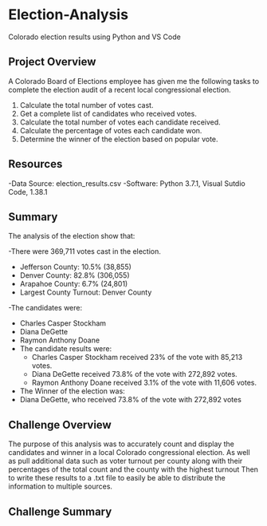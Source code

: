 # Election-Analysis
Colorado election results using Python and VS Code

## Project Overview
A Colorado Board of Elections employee has given me the following tasks to complete the election audit of a recent local congressional election.

1. Calculate the total number of votes cast.
2. Get a complete list of candidates who received votes.
3. Calculate the total number of votes each candidate received.
4. Calculate the percentage of votes each candidate won.
5. Determine the winner of the election based on popular vote.

## Resources
-Data Source: election_results.csv
-Software: Python 3.7.1, Visual Sutdio Code, 1.38.1

## Summary

The analysis of the election show that:

-There were 369,711 votes cast in the election.
  - Jefferson County: 10.5% (38,855)
  - Denver County: 82.8% (306,055)
  - Arapahoe County: 6.7% (24,801)
  - Largest County Turnout: Denver County
  
-The candidates were:
  - Charles Casper Stockham
  - Diana DeGette
  - Raymon Anthony Doane
- The candidate results were:
  - Charles Casper Stockham received 23% of the vote with 85,213 votes.
  - Diana DeGette received 73.8% of the vote with 272,892 votes.
  - Raymon Anthony Doane received 3.1% of the vote with 11,606 votes.
-  The Winner of the election was:
  - Diana DeGette, who received 73.8% of the vote with 272,892 votes


## Challenge Overview

The purpose of this analysis was to accurately count and display the candidates and winner in a local Colorado congressional election. As well as pull additional data such as voter turnout per county along with their percentages of the total count and the county with the highest turnout Then to write these results to a .txt file to easily be able to distribute the information to multiple sources.

## Challenge Summary


